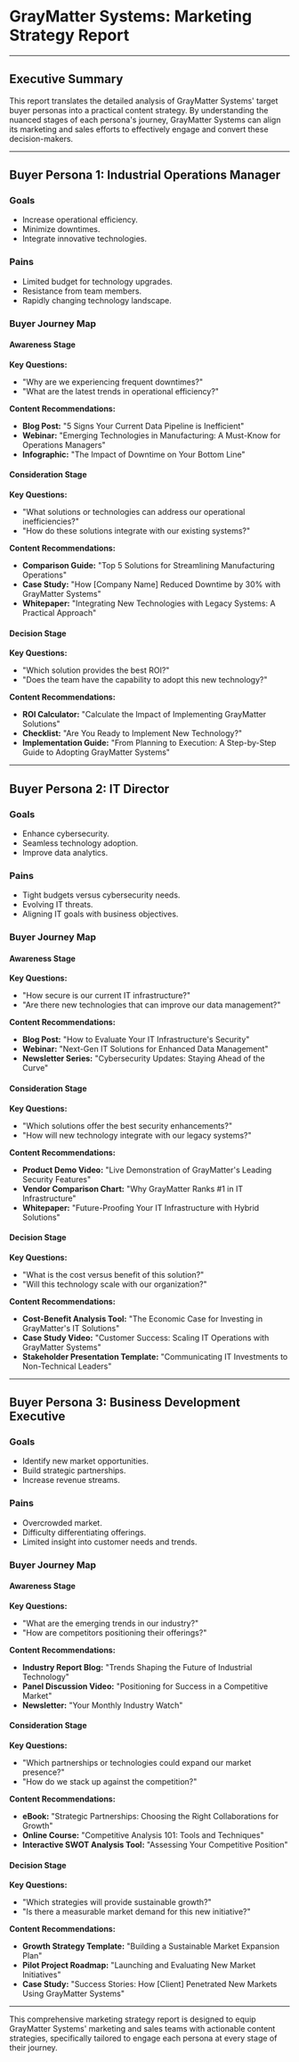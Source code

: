 # GrayMatter Systems: Marketing Strategy Report

---

## Executive Summary

This report translates the detailed analysis of GrayMatter Systems' target buyer personas into a practical content strategy. By understanding the nuanced stages of each persona's journey, GrayMatter Systems can align its marketing and sales efforts to effectively engage and convert these decision-makers.

---

## Buyer Persona 1: Industrial Operations Manager

### Goals
- Increase operational efficiency.
- Minimize downtimes.
- Integrate innovative technologies.

### Pains
- Limited budget for technology upgrades.
- Resistance from team members.
- Rapidly changing technology landscape.

### Buyer Journey Map

#### Awareness Stage

**Key Questions:**
- "Why are we experiencing frequent downtimes?"
- "What are the latest trends in operational efficiency?"

**Content Recommendations:**
- **Blog Post:** "5 Signs Your Current Data Pipeline is Inefficient"
- **Webinar:** "Emerging Technologies in Manufacturing: A Must-Know for Operations Managers"
- **Infographic:** "The Impact of Downtime on Your Bottom Line"

#### Consideration Stage

**Key Questions:**
- "What solutions or technologies can address our operational inefficiencies?"
- "How do these solutions integrate with our existing systems?"

**Content Recommendations:**
- **Comparison Guide:** "Top 5 Solutions for Streamlining Manufacturing Operations"
- **Case Study:** "How [Company Name] Reduced Downtime by 30% with GrayMatter Systems"
- **Whitepaper:** "Integrating New Technologies with Legacy Systems: A Practical Approach"

#### Decision Stage 

**Key Questions:**
- "Which solution provides the best ROI?"
- "Does the team have the capability to adopt this new technology?"

**Content Recommendations:**
- **ROI Calculator:** "Calculate the Impact of Implementing GrayMatter Solutions"
- **Checklist:** "Are You Ready to Implement New Technology?"
- **Implementation Guide:** "From Planning to Execution: A Step-by-Step Guide to Adopting GrayMatter Systems"

---

## Buyer Persona 2: IT Director

### Goals
- Enhance cybersecurity.
- Seamless technology adoption.
- Improve data analytics.

### Pains
- Tight budgets versus cybersecurity needs.
- Evolving IT threats.
- Aligning IT goals with business objectives.

### Buyer Journey Map

#### Awareness Stage

**Key Questions:**
- "How secure is our current IT infrastructure?"
- "Are there new technologies that can improve our data management?"

**Content Recommendations:**
- **Blog Post:** "How to Evaluate Your IT Infrastructure's Security"
- **Webinar:** "Next-Gen IT Solutions for Enhanced Data Management"
- **Newsletter Series:** "Cybersecurity Updates: Staying Ahead of the Curve"

#### Consideration Stage

**Key Questions:**
- "Which solutions offer the best security enhancements?"
- "How will new technology integrate with our legacy systems?"

**Content Recommendations:**
- **Product Demo Video:** "Live Demonstration of GrayMatter's Leading Security Features"
- **Vendor Comparison Chart:** "Why GrayMatter Ranks #1 in IT Infrastructure"
- **Whitepaper:** "Future-Proofing Your IT Infrastructure with Hybrid Solutions"

#### Decision Stage

**Key Questions:**
- "What is the cost versus benefit of this solution?"
- "Will this technology scale with our organization?"

**Content Recommendations:**
- **Cost-Benefit Analysis Tool:** "The Economic Case for Investing in GrayMatter's IT Solutions"
- **Case Study Video:** "Customer Success: Scaling IT Operations with GrayMatter Systems"
- **Stakeholder Presentation Template:** "Communicating IT Investments to Non-Technical Leaders"

---

## Buyer Persona 3: Business Development Executive

### Goals
- Identify new market opportunities.
- Build strategic partnerships.
- Increase revenue streams.

### Pains
- Overcrowded market.
- Difficulty differentiating offerings.
- Limited insight into customer needs and trends.

### Buyer Journey Map

#### Awareness Stage

**Key Questions:**
- "What are the emerging trends in our industry?"
- "How are competitors positioning their offerings?"

**Content Recommendations:**
- **Industry Report Blog:** "Trends Shaping the Future of Industrial Technology"
- **Panel Discussion Video:** "Positioning for Success in a Competitive Market"
- **Newsletter:** "Your Monthly Industry Watch"

#### Consideration Stage 

**Key Questions:**
- "Which partnerships or technologies could expand our market presence?"
- "How do we stack up against the competition?"

**Content Recommendations:**
- **eBook:** "Strategic Partnerships: Choosing the Right Collaborations for Growth"
- **Online Course:** "Competitive Analysis 101: Tools and Techniques"
- **Interactive SWOT Analysis Tool:** "Assessing Your Competitive Position"

#### Decision Stage

**Key Questions:**
- "Which strategies will provide sustainable growth?"
- "Is there a measurable market demand for this new initiative?"

**Content Recommendations:**
- **Growth Strategy Template:** "Building a Sustainable Market Expansion Plan"
- **Pilot Project Roadmap:** "Launching and Evaluating New Market Initiatives"
- **Case Study:** "Success Stories: How [Client] Penetrated New Markets Using GrayMatter Systems"

---

This comprehensive marketing strategy report is designed to equip GrayMatter Systems' marketing and sales teams with actionable content strategies, specifically tailored to engage each persona at every stage of their journey.